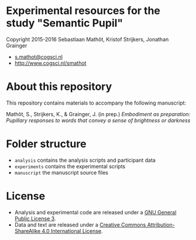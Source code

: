 # Experimental resources for the study "Semantic Pupil"

Copyright 2015-2016 Sebastiaan Mathôt, Kristof Strijkers, Jonathan Grainger

- <s.mathot@cogsci.nl>
- <http://www.cogsci.nl/smathot>

# About this repository

This repository contains materials to accompany the following manuscript:

Mathôt, S., Strijkers, K., & Grainger, J. (in prep.) *Embodiment as preparation: Pupillary responses to words that convey a sense of brightness or darkness*

# Folder structure

- `analysis` contains the analysis scripts and participant data
- `experiments` contains the experimental scripts
- `manuscript` the manuscript source files

# License

- Analysis and experimental code are released under a [GNU General Public License 3](https://www.gnu.org/copyleft/gpl.html).
- Data and text are released under a [Creative Commons Attribution-ShareAlike 4.0 International License](http://creativecommons.org/licenses/by-sa/4.0/).
